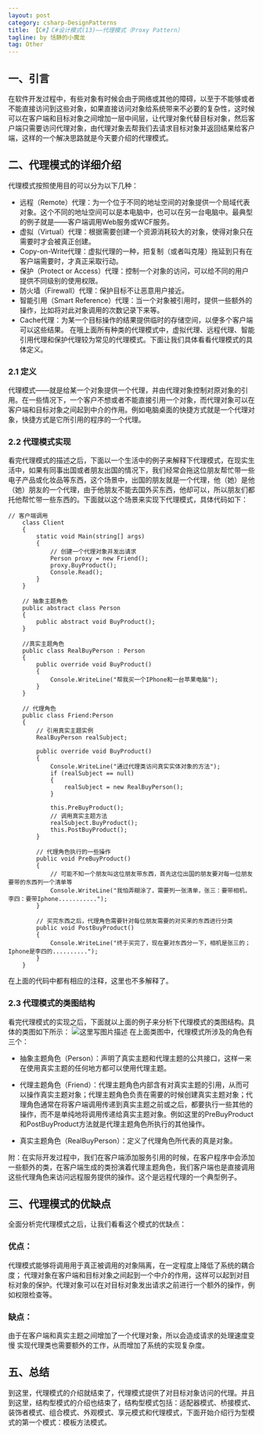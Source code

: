 ```yaml
---
layout: post
category: csharp-DesignPatterns
title: 【C#】C#设计模式(13)——代理模式（Proxy Pattern）
tagline: by 恬静的小魔龙
tag: Other
---
```


## 一、引言
在软件开发过程中，有些对象有时候会由于网络或其他的障碍，以至于不能够或者不能直接访问到这些对象，如果直接访问对象给系统带来不必要的复杂性，这时候可以在客户端和目标对象之间增加一层中间层，让代理对象代替目标对象，然后客户端只需要访问代理对象，由代理对象去帮我们去请求目标对象并返回结果给客户端，这样的一个解决思路就是今天要介绍的代理模式。

## 二、代理模式的详细介绍
代理模式按照使用目的可以分为以下几种：

- 远程（Remote）代理：为一个位于不同的地址空间的对象提供一个局域代表对象。这个不同的地址空间可以是本电脑中，也可以在另一台电脑中。最典型的例子就是——客户端调用Web服务或WCF服务。
- 虚拟（Virtual）代理：根据需要创建一个资源消耗较大的对象，使得对象只在需要时才会被真正创建。
- Copy-on-Write代理：虚拟代理的一种，把复制（或者叫克隆）拖延到只有在客户端需要时，才真正采取行动。
- 保护（Protect or Access）代理：控制一个对象的访问，可以给不同的用户提供不同级别的使用权限。
- 防火墙（Firewall）代理：保护目标不让恶意用户接近。
- 智能引用（Smart Reference）代理：当一个对象被引用时，提供一些额外的操作，比如将对此对象调用的次数记录下来等。
- Cache代理：为某一个目标操作的结果提供临时的存储空间，以便多个客户端可以这些结果。
在哦上面所有种类的代理模式中，虚拟代理、远程代理、智能引用代理和保护代理较为常见的代理模式。下面让我们具体看看代理模式的具体定义。

### 2.1 定义

代理模式——就是给某一个对象提供一个代理，并由代理对象控制对原对象的引用。在一些情况下，一个客户不想或者不能直接引用一个对象，而代理对象可以在客户端和目标对象之间起到中介的作用。例如电脑桌面的快捷方式就是一个代理对象，快捷方式是它所引用的程序的一个代理。

### 2.2 代理模式实现

看完代理模式的描述之后，下面以一个生活中的例子来解释下代理模式，在现实生活中，如果有同事出国或者朋友出国的情况下，我们经常会拖这位朋友帮忙带一些电子产品或化妆品等东西，这个场景中，出国的朋友就是一个代理，他（她）是他（她）朋友的一个代理，由于他朋友不能去国外买东西，他却可以，所以朋友们都托他帮忙带一些东西的。下面就以这个场景来实现下代理模式，具体代码如下：

```
// 客户端调用
    class Client
    {
        static void Main(string[] args)
        {
            // 创建一个代理对象并发出请求
            Person proxy = new Friend();
            proxy.BuyProduct();
            Console.Read();
        }
    }

    // 抽象主题角色
    public abstract class Person
    {
        public abstract void BuyProduct();
    }

    //真实主题角色
    public class RealBuyPerson : Person
    {
        public override void BuyProduct()
        {
            Console.WriteLine("帮我买一个IPhone和一台苹果电脑");
        }
    }

    // 代理角色
    public class Friend:Person
    {
        // 引用真实主题实例
        RealBuyPerson realSubject;

        public override void BuyProduct()
        {
            Console.WriteLine("通过代理类访问真实实体对象的方法");
            if (realSubject == null)
            {
                realSubject = new RealBuyPerson();
            }

            this.PreBuyProduct();
            // 调用真实主题方法
            realSubject.BuyProduct();
            this.PostBuyProduct();
        }

        // 代理角色执行的一些操作
        public void PreBuyProduct()
        {
            // 可能不知一个朋友叫这位朋友带东西，首先这位出国的朋友要对每一位朋友要带的东西列一个清单等
            Console.WriteLine("我怕弄糊涂了，需要列一张清单，张三：要带相机，李四：要带Iphone...........");
        }
        
        // 买完东西之后，代理角色需要针对每位朋友需要的对买来的东西进行分类
        public void PostBuyProduct()
        {
            Console.WriteLine("终于买完了，现在要对东西分一下，相机是张三的；Iphone是李四的..........");
        }
    }
```
在上面的代码中都有相应的注释，这里也不多解释了。

### 2.3 代理模式的类图结构

看完代理模式的实现之后，下面就以上面的例子来分析下代理模式的类图结构。具体的类图如下所示：
![这里写图片描述](https://img-blog.csdn.net/201806121614393?watermark/2/text/aHR0cHM6Ly9ibG9nLmNzZG4ubmV0L3E3NjQ0MjQ1Njc=/font/5a6L5L2T/fontsize/400/fill/I0JBQkFCMA==/dissolve/70)
在上面类图中，代理模式所涉及的角色有三个：

- 抽象主题角色（Person）：声明了真实主题和代理主题的公共接口，这样一来在使用真实主题的任何地方都可以使用代理主题。

- 代理主题角色（Friend）：代理主题角色内部含有对真实主题的引用，从而可以操作真实主题对象；代理主题角色负责在需要的时候创建真实主题对象；代理角色通常在将客户端调用传递到真实主题之前或之后，都要执行一些其他的操作，而不是单纯地将调用传递给真实主题对象。例如这里的PreBuyProduct和PostBuyProduct方法就是代理主题角色所执行的其他操作。

- 真实主题角色（RealBuyPerson）：定义了代理角色所代表的真是对象。

附：在实际开发过程中，我们在客户端添加服务引用的时候，在客户程序中会添加一些额外的类，在客户端生成的类扮演着代理主题角色，我们客户端也是直接调用这些代理角色来访问远程服务提供的操作。这个是远程代理的一个典型例子。

## 三、代理模式的优缺点

全面分析完代理模式之后，让我们看看这个模式的优缺点：

### 优点：

代理模式能够将调用用于真正被调用的对象隔离，在一定程度上降低了系统的耦合度；
代理对象在客户端和目标对象之间起到一个中介的作用，这样可以起到对目标对象的保护。代理对象可以在对目标对象发出请求之前进行一个额外的操作，例如权限检查等。
### 缺点：

 由于在客户端和真实主题之间增加了一个代理对象，所以会造成请求的处理速度变慢
实现代理类也需要额外的工作，从而增加了系统的实现复杂度。
## 五、总结
到这里，代理模式的介绍就结束了，代理模式提供了对目标对象访问的代理。并且到这里，结构型模式的介绍也结束了，结构型模式包括：适配器模式、桥接模式、装饰者模式、组合模式、外观模式、享元模式和代理模式，下面开始介绍行为型模式的第一个模式：模板方法模式。
